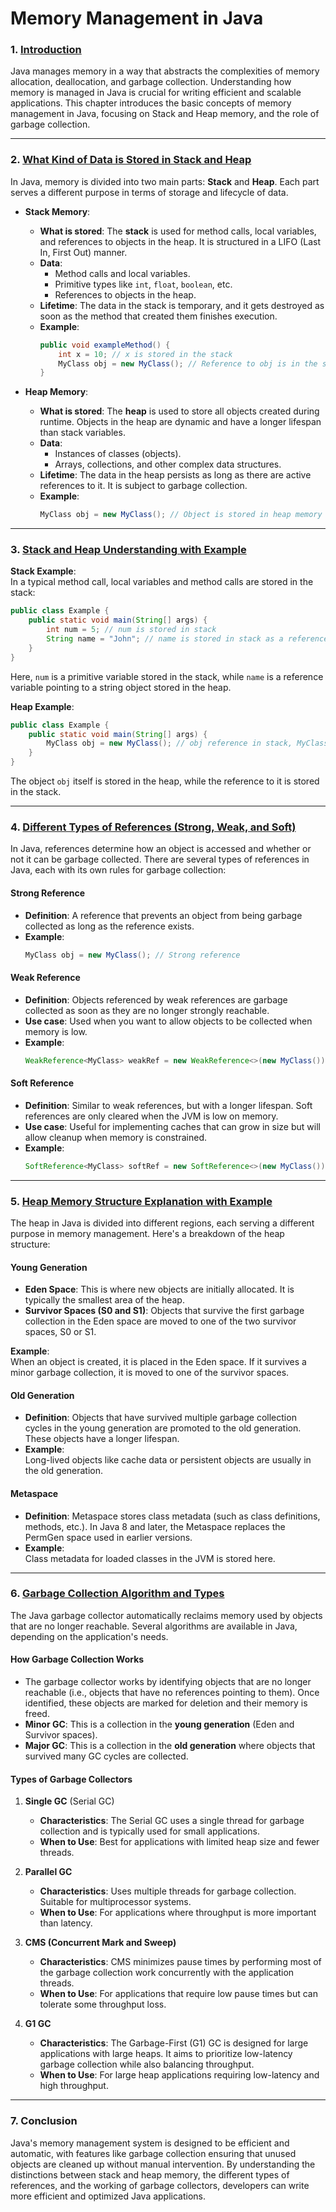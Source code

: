 # **Memory Management in Java**

### **1. [Introduction](#1-introduction)**
Java manages memory in a way that abstracts the complexities of memory allocation, deallocation, and garbage collection. Understanding how memory is managed in Java is crucial for writing efficient and scalable applications. This chapter introduces the basic concepts of memory management in Java, focusing on Stack and Heap memory, and the role of garbage collection.

---

### **2. [What Kind of Data is Stored in Stack and Heap](#2-what-kind-of-data-is-stored-in-stack-and-heap)**

In Java, memory is divided into two main parts: **Stack** and **Heap**. Each part serves a different purpose in terms of storage and lifecycle of data.

- **Stack Memory**:
  - **What is stored**: The **stack** is used for method calls, local variables, and references to objects in the heap. It is structured in a LIFO (Last In, First Out) manner.
  - **Data**: 
    - Method calls and local variables.
    - Primitive types like `int`, `float`, `boolean`, etc.
    - References to objects in the heap.
  - **Lifetime**: The data in the stack is temporary, and it gets destroyed as soon as the method that created them finishes execution.
  - **Example**:  
    ```java
    public void exampleMethod() {
        int x = 10; // x is stored in the stack
        MyClass obj = new MyClass(); // Reference to obj is in the stack, obj is in heap
    }
    ```
  
- **Heap Memory**:
  - **What is stored**: The **heap** is used to store all objects created during runtime. Objects in the heap are dynamic and have a longer lifespan than stack variables.
  - **Data**: 
    - Instances of classes (objects).
    - Arrays, collections, and other complex data structures.
  - **Lifetime**: The data in the heap persists as long as there are active references to it. It is subject to garbage collection.
  - **Example**:
    ```java
    MyClass obj = new MyClass(); // Object is stored in heap memory
    ```

---

### **3. [Stack and Heap Understanding with Example](#3-stack-and-heap-understanding-with-example)**

**Stack Example**:  
In a typical method call, local variables and method calls are stored in the stack:

```java
public class Example {
    public static void main(String[] args) {
        int num = 5; // num is stored in stack
        String name = "John"; // name is stored in stack as a reference
    }
}
```

Here, `num` is a primitive variable stored in the stack, while `name` is a reference variable pointing to a string object stored in the heap.

**Heap Example**:

```java
public class Example {
    public static void main(String[] args) {
        MyClass obj = new MyClass(); // obj reference in stack, MyClass object in heap
    }
}
```

The object `obj` itself is stored in the heap, while the reference to it is stored in the stack.

---

### **4. [Different Types of References (Strong, Weak, and Soft)](#4-different-types-of-references-strong-weak-and-soft)**

In Java, references determine how an object is accessed and whether or not it can be garbage collected. There are several types of references in Java, each with its own rules for garbage collection:

#### **Strong Reference**
- **Definition**: A reference that prevents an object from being garbage collected as long as the reference exists.
- **Example**: 
  ```java
  MyClass obj = new MyClass(); // Strong reference
  ```

#### **Weak Reference**
- **Definition**: Objects referenced by weak references are garbage collected as soon as they are no longer strongly reachable.
- **Use case**: Used when you want to allow objects to be collected when memory is low.
- **Example**:
  ```java
  WeakReference<MyClass> weakRef = new WeakReference<>(new MyClass());
  ```

#### **Soft Reference**
- **Definition**: Similar to weak references, but with a longer lifespan. Soft references are only cleared when the JVM is low on memory.
- **Use case**: Useful for implementing caches that can grow in size but will allow cleanup when memory is constrained.
- **Example**:
  ```java
  SoftReference<MyClass> softRef = new SoftReference<>(new MyClass());
  ```

---

### **5. [Heap Memory Structure Explanation with Example](#5-heap-memory-structure-explanation-with-example)**

The heap in Java is divided into different regions, each serving a different purpose in memory management. Here's a breakdown of the heap structure:

#### **Young Generation**
- **Eden Space**: This is where new objects are initially allocated. It is typically the smallest area of the heap.
- **Survivor Spaces (S0 and S1)**: Objects that survive the first garbage collection in the Eden space are moved to one of the two survivor spaces, S0 or S1.

**Example**:  
When an object is created, it is placed in the Eden space. If it survives a minor garbage collection, it is moved to one of the survivor spaces.

#### **Old Generation**
- **Definition**: Objects that have survived multiple garbage collection cycles in the young generation are promoted to the old generation. These objects have a longer lifespan.
- **Example**:  
  Long-lived objects like cache data or persistent objects are usually in the old generation.

#### **Metaspace**
- **Definition**: Metaspace stores class metadata (such as class definitions, methods, etc.). In Java 8 and later, the Metaspace replaces the PermGen space used in earlier versions.
- **Example**:  
  Class metadata for loaded classes in the JVM is stored here.

---

### **6. [Garbage Collection Algorithm and Types](#6-garbage-collection-algorithm-and-types)**

The Java garbage collector automatically reclaims memory used by objects that are no longer reachable. Several algorithms are available in Java, depending on the application's needs.

#### **How Garbage Collection Works**
- The garbage collector works by identifying objects that are no longer reachable (i.e., objects that have no references pointing to them). Once identified, these objects are marked for deletion and their memory is freed.
- **Minor GC**: This is a collection in the **young generation** (Eden and Survivor spaces).
- **Major GC**: This is a collection in the **old generation** where objects that survived many GC cycles are collected.
  
#### **Types of Garbage Collectors**
1. **Single GC** (Serial GC)
   - **Characteristics**: The Serial GC uses a single thread for garbage collection and is typically used for small applications.
   - **When to Use**: Best for applications with limited heap size and fewer threads.

2. **Parallel GC**
   - **Characteristics**: Uses multiple threads for garbage collection. Suitable for multiprocessor systems.
   - **When to Use**: For applications where throughput is more important than latency.

3. **CMS (Concurrent Mark and Sweep)**
   - **Characteristics**: CMS minimizes pause times by performing most of the garbage collection work concurrently with the application threads.
   - **When to Use**: For applications that require low pause times but can tolerate some throughput loss.

4. **G1 GC**
   - **Characteristics**: The Garbage-First (G1) GC is designed for large applications with large heaps. It aims to prioritize low-latency garbage collection while also balancing throughput.
   - **When to Use**: For large heap applications requiring low-latency and high throughput.

---

### **7. Conclusion**

Java's memory management system is designed to be efficient and automatic, with features like garbage collection ensuring that unused objects are cleaned up without manual intervention. By understanding the distinctions between stack and heap memory, the different types of references, and the working of garbage collectors, developers can write more efficient and optimized Java applications.


